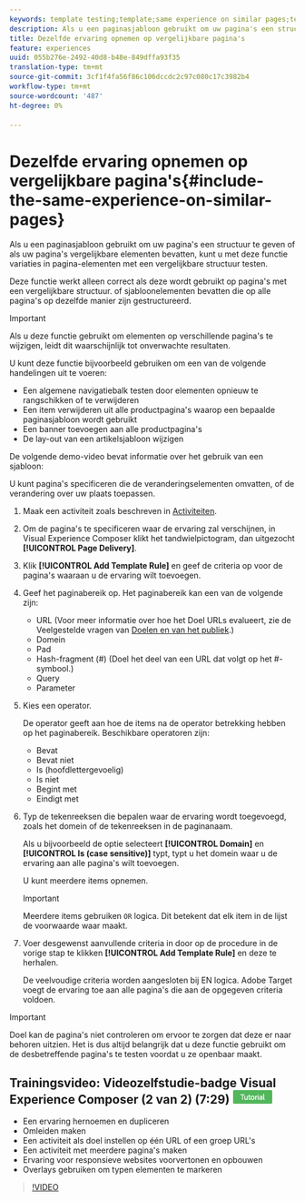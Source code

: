 ```yaml
---
keywords: template testing;template;same experience on similar pages;template test
description: Als u een paginasjabloon gebruikt om uw pagina's een structuur te geven of als uw pagina's vergelijkbare elementen bevatten, kunt u met deze functie variaties in pagina-elementen met een vergelijkbare structuur testen.
title: Dezelfde ervaring opnemen op vergelijkbare pagina's
feature: experiences
uuid: 055b276e-2492-40d8-b48e-849dffa93f35
translation-type: tm+mt
source-git-commit: 3cf1f4fa56f86c106dccdc2c97c080c17c3982b4
workflow-type: tm+mt
source-wordcount: '487'
ht-degree: 0%

---
```



# Dezelfde ervaring opnemen op vergelijkbare pagina&#39;s{#include-the-same-experience-on-similar-pages}

Als u een paginasjabloon gebruikt om uw pagina&#39;s een structuur te geven of als uw pagina&#39;s vergelijkbare elementen bevatten, kunt u met deze functie variaties in pagina-elementen met een vergelijkbare structuur testen.

Deze functie werkt alleen correct als deze wordt gebruikt op pagina&#39;s met een vergelijkbare structuur. of sjabloonelementen bevatten die op alle pagina&#39;s op dezelfde manier zijn gestructureerd.

>[!IMPORTANT]
>
>Als u deze functie gebruikt om elementen op verschillende pagina&#39;s te wijzigen, leidt dit waarschijnlijk tot onverwachte resultaten.

U kunt deze functie bijvoorbeeld gebruiken om een van de volgende handelingen uit te voeren:

* Een algemene navigatiebalk testen door elementen opnieuw te rangschikken of te verwijderen
* Een item verwijderen uit alle productpagina&#39;s waarop een bepaalde paginasjabloon wordt gebruikt
* Een banner toevoegen aan alle productpagina&#39;s
* De lay-out van een artikelsjabloon wijzigen

De volgende demo-video bevat informatie over het gebruik van een sjabloon:

U kunt pagina&#39;s specificeren die de veranderingselementen omvatten, of de verandering over uw plaats toepassen.

1. Maak een activiteit zoals beschreven in [Activiteiten](../../c-activities/activities.md#concept_D317A95A1AB54674BA7AB65C7985BA03).
1. Om de pagina&#39;s te specificeren waar de ervaring zal verschijnen, in Visual Experience Composer klikt het tandwielpictogram, dan uitgezocht **[!UICONTROL Page Delivery]**.
1. Klik **[!UICONTROL Add Template Rule]** en geef de criteria op voor de pagina&#39;s waaraan u de ervaring wilt toevoegen.

1. Geef het paginabereik op. Het paginabereik kan een van de volgende zijn:

   * URL (Voor meer informatie over hoe het Doel URLs evalueert, zie de Veelgestelde vragen van [Doelen en van het publiek](/help/c-target/c-troubleshooting-targets-and-audiences/troubleshooting-targets-and-audiences.md).)
   * Domein
   * Pad
   * Hash-fragment (#) (Doel het deel van een URL dat volgt op het #-symbool.)
   * Query
   * Parameter

1. Kies een operator.

   De operator geeft aan hoe de items na de operator betrekking hebben op het paginabereik. Beschikbare operatoren zijn:

   * Bevat
   * Bevat niet
   * Is (hoofdlettergevoelig)
   * Is niet
   * Begint met
   * Eindigt met

1. Typ de tekenreeksen die bepalen waar de ervaring wordt toegevoegd, zoals het domein of de tekenreeksen in de paginanaam.

   Als u bijvoorbeeld de optie selecteert **[!UICONTROL Domain]** en **[!UICONTROL Is (case sensitive)]** typt, typt u het domein waar u de ervaring aan alle pagina&#39;s wilt toevoegen.

   U kunt meerdere items opnemen.

   >[!IMPORTANT]
   >
   >Meerdere items gebruiken `OR` logica. Dit betekent dat elk item in de lijst de voorwaarde waar maakt.

1. Voer desgewenst aanvullende criteria in door op de procedure in de vorige stap te klikken **[!UICONTROL Add Template Rule]** en deze te herhalen.

   De veelvoudige criteria worden aangesloten bij EN logica. Adobe Target voegt de ervaring toe aan alle pagina&#39;s die aan de opgegeven criteria voldoen.

>[!IMPORTANT]
>
> Doel kan de pagina&#39;s niet controleren om ervoor te zorgen dat deze er naar behoren uitzien. Het is dus altijd belangrijk dat u deze functie gebruikt om de desbetreffende pagina&#39;s te testen voordat u ze openbaar maakt.

## Trainingsvideo: Videozelfstudie-badge Visual Experience Composer (2 van 2) (7:29) ![](/help/assets/tutorial.png)

* Een ervaring hernoemen en dupliceren
* Omleiden maken
* Een activiteit als doel instellen op één URL of een groep URL&#39;s
* Een activiteit met meerdere pagina&#39;s maken
* Ervaring voor responsieve websites voorvertonen en opbouwen
* Overlays gebruiken om typen elementen te markeren

>[!VIDEO](https://video.tv.adobe.com/v/17401)